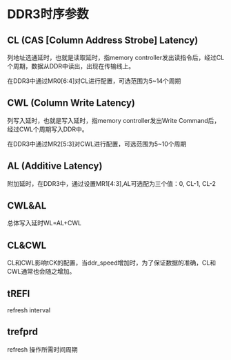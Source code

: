 # DDR3时序参数

## CL (CAS [Column Address Strobe] Latency)

列地址选通延时，也就是读取延时，指memory controller发出读指令后，经过CL个周期，数据从DDR中读出，出现在传输线上。

在DDR3中通过MR0[6:4]对CL进行配置，可选范围为5~14个周期

## CWL (Column Write Latency)

列写入延时，也就是写入延时，指memory controller发出Write Command后，经过CWL个周期写入DDR中。

在DDR3中通过MR2[5:3]对CWL进行配置，可选范围为5~10个周期

## AL (Additive Latency)

附加延时，在DDR3中，通过设置MR1[4:3],AL可选配为三个值：0, CL-1, CL-2

## CWL&AL

总体写入延时WL=AL+CWL

## CL&CWL

CL和CWL影响tCK的配置，当ddr_speed增加时，为了保证数据的准确，CL和CWL通常也会随之增加。

## tREFI

refresh interval

## trefprd

refresh 操作所需时间周期
